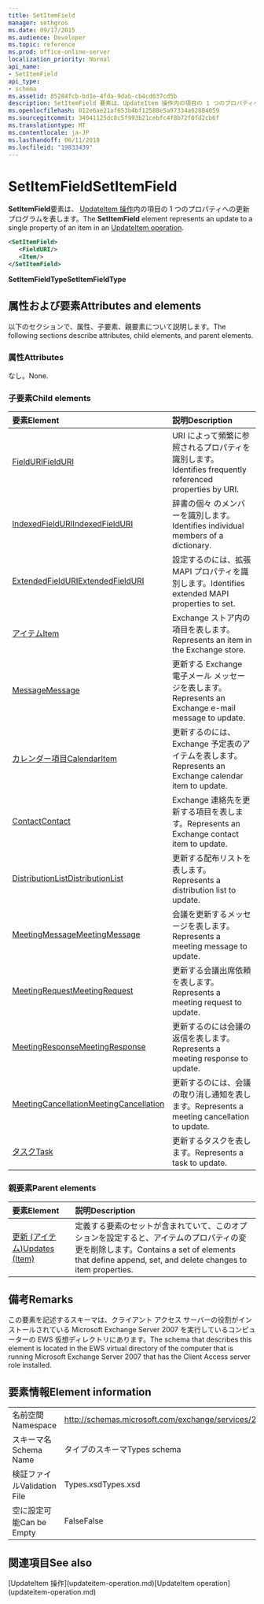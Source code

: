 ```yaml
---
title: SetItemField
manager: sethgros
ms.date: 09/17/2015
ms.audience: Developer
ms.topic: reference
ms.prod: office-online-server
localization_priority: Normal
api_name:
- SetItemField
api_type:
- schema
ms.assetid: 85284fcb-bd1e-4fda-9dab-cb4cd637cd5b
description: SetItemField 要素は、UpdateItem 操作内の項目の 1 つのプロパティへの更新プログラムを表します。
ms.openlocfilehash: 012e6ae21af653b4bf12588e5a97334a62884059
ms.sourcegitcommit: 34041125dc8c5f993b21cebfc4f8b72f0fd2cb6f
ms.translationtype: MT
ms.contentlocale: ja-JP
ms.lasthandoff: 06/11/2018
ms.locfileid: "19833439"
---
```

# <a name="setitemfield"></a><span data-ttu-id="09253-103">SetItemField</span><span class="sxs-lookup"><span data-stu-id="09253-103">SetItemField</span></span>

<span data-ttu-id="09253-104">**SetItemField**要素は、 [UpdateItem 操作](updateitem-operation.md)内の項目の 1 つのプロパティへの更新プログラムを表します。</span><span class="sxs-lookup"><span data-stu-id="09253-104">The **SetItemField** element represents an update to a single property of an item in an [UpdateItem operation](updateitem-operation.md).</span></span>
  
```xml
<SetItemField>
   <FieldURI/>
   <Item/>
</SetItemField>
```

 <span data-ttu-id="09253-105">**SetItemFieldType**</span><span class="sxs-lookup"><span data-stu-id="09253-105">**SetItemFieldType**</span></span>
## <a name="attributes-and-elements"></a><span data-ttu-id="09253-106">属性および要素</span><span class="sxs-lookup"><span data-stu-id="09253-106">Attributes and elements</span></span>

<span data-ttu-id="09253-107">以下のセクションで、属性、子要素、親要素について説明します。</span><span class="sxs-lookup"><span data-stu-id="09253-107">The following sections describe attributes, child elements, and parent elements.</span></span>
  
### <a name="attributes"></a><span data-ttu-id="09253-108">属性</span><span class="sxs-lookup"><span data-stu-id="09253-108">Attributes</span></span>

<span data-ttu-id="09253-109">なし。</span><span class="sxs-lookup"><span data-stu-id="09253-109">None.</span></span>
  
### <a name="child-elements"></a><span data-ttu-id="09253-110">子要素</span><span class="sxs-lookup"><span data-stu-id="09253-110">Child elements</span></span>

|<span data-ttu-id="09253-111">**要素**</span><span class="sxs-lookup"><span data-stu-id="09253-111">**Element**</span></span>|<span data-ttu-id="09253-112">**説明**</span><span class="sxs-lookup"><span data-stu-id="09253-112">**Description**</span></span>|
|:-----|:-----|
|[<span data-ttu-id="09253-113">FieldURI</span><span class="sxs-lookup"><span data-stu-id="09253-113">FieldURI</span></span>](fielduri.md) <br/> |<span data-ttu-id="09253-114">URI によって頻繁に参照されるプロパティを識別します。</span><span class="sxs-lookup"><span data-stu-id="09253-114">Identifies frequently referenced properties by URI.</span></span>  <br/> |
|[<span data-ttu-id="09253-115">IndexedFieldURI</span><span class="sxs-lookup"><span data-stu-id="09253-115">IndexedFieldURI</span></span>](indexedfielduri.md) <br/> |<span data-ttu-id="09253-116">辞書の個々 のメンバーを識別します。</span><span class="sxs-lookup"><span data-stu-id="09253-116">Identifies individual members of a dictionary.</span></span>  <br/> |
|[<span data-ttu-id="09253-117">ExtendedFieldURI</span><span class="sxs-lookup"><span data-stu-id="09253-117">ExtendedFieldURI</span></span>](extendedfielduri.md) <br/> |<span data-ttu-id="09253-118">設定するのには、拡張 MAPI プロパティを識別します。</span><span class="sxs-lookup"><span data-stu-id="09253-118">Identifies extended MAPI properties to set.</span></span>  <br/> |
|[<span data-ttu-id="09253-119">アイテム</span><span class="sxs-lookup"><span data-stu-id="09253-119">Item</span></span>](item.md) <br/> |<span data-ttu-id="09253-120">Exchange ストア内の項目を表します。</span><span class="sxs-lookup"><span data-stu-id="09253-120">Represents an item in the Exchange store.</span></span>  <br/> |
|[<span data-ttu-id="09253-121">Message</span><span class="sxs-lookup"><span data-stu-id="09253-121">Message</span></span>](message-ex15websvcsotherref.md) <br/> |<span data-ttu-id="09253-122">更新する Exchange 電子メール メッセージを表します。</span><span class="sxs-lookup"><span data-stu-id="09253-122">Represents an Exchange e-mail message to update.</span></span>  <br/> |
|[<span data-ttu-id="09253-123">カレンダー項目</span><span class="sxs-lookup"><span data-stu-id="09253-123">CalendarItem</span></span>](calendaritem.md) <br/> |<span data-ttu-id="09253-124">更新するのには、Exchange 予定表のアイテムを表します。</span><span class="sxs-lookup"><span data-stu-id="09253-124">Represents an Exchange calendar item to update.</span></span>  <br/> |
|[<span data-ttu-id="09253-125">Contact</span><span class="sxs-lookup"><span data-stu-id="09253-125">Contact</span></span>](contact.md) <br/> |<span data-ttu-id="09253-126">Exchange 連絡先を更新する項目を表します。</span><span class="sxs-lookup"><span data-stu-id="09253-126">Represents an Exchange contact item to update.</span></span>  <br/> |
|[<span data-ttu-id="09253-127">DistributionList</span><span class="sxs-lookup"><span data-stu-id="09253-127">DistributionList</span></span>](distributionlist.md) <br/> |<span data-ttu-id="09253-128">更新する配布リストを表します。</span><span class="sxs-lookup"><span data-stu-id="09253-128">Represents a distribution list to update.</span></span>  <br/> |
|[<span data-ttu-id="09253-129">MeetingMessage</span><span class="sxs-lookup"><span data-stu-id="09253-129">MeetingMessage</span></span>](meetingmessage.md) <br/> |<span data-ttu-id="09253-130">会議を更新するメッセージを表します。</span><span class="sxs-lookup"><span data-stu-id="09253-130">Represents a meeting message to update.</span></span>  <br/> |
|[<span data-ttu-id="09253-131">MeetingRequest</span><span class="sxs-lookup"><span data-stu-id="09253-131">MeetingRequest</span></span>](meetingrequest.md) <br/> |<span data-ttu-id="09253-132">更新する会議出席依頼を表します。</span><span class="sxs-lookup"><span data-stu-id="09253-132">Represents a meeting request to update.</span></span>  <br/> |
|[<span data-ttu-id="09253-133">MeetingResponse</span><span class="sxs-lookup"><span data-stu-id="09253-133">MeetingResponse</span></span>](meetingresponse.md) <br/> |<span data-ttu-id="09253-134">更新するのには会議の返信を表します。</span><span class="sxs-lookup"><span data-stu-id="09253-134">Represents a meeting response to update.</span></span>  <br/> |
|[<span data-ttu-id="09253-135">MeetingCancellation</span><span class="sxs-lookup"><span data-stu-id="09253-135">MeetingCancellation</span></span>](meetingcancellation.md) <br/> |<span data-ttu-id="09253-136">更新するのには、会議の取り消し通知を表します。</span><span class="sxs-lookup"><span data-stu-id="09253-136">Represents a meeting cancellation to update.</span></span>  <br/> |
|[<span data-ttu-id="09253-137">タスク</span><span class="sxs-lookup"><span data-stu-id="09253-137">Task</span></span>](task.md) <br/> |<span data-ttu-id="09253-138">更新するタスクを表します。</span><span class="sxs-lookup"><span data-stu-id="09253-138">Represents a task to update.</span></span>  <br/> |
   
### <a name="parent-elements"></a><span data-ttu-id="09253-139">親要素</span><span class="sxs-lookup"><span data-stu-id="09253-139">Parent elements</span></span>

|<span data-ttu-id="09253-140">**要素**</span><span class="sxs-lookup"><span data-stu-id="09253-140">**Element**</span></span>|<span data-ttu-id="09253-141">**説明**</span><span class="sxs-lookup"><span data-stu-id="09253-141">**Description**</span></span>|
|:-----|:-----|
|[<span data-ttu-id="09253-142">更新 (アイテム)</span><span class="sxs-lookup"><span data-stu-id="09253-142">Updates (Item)</span></span>](updates-item.md) <br/> |<span data-ttu-id="09253-143">定義する要素のセットが含まれていて、このオプションを設定すると、アイテムのプロパティの変更を削除します。</span><span class="sxs-lookup"><span data-stu-id="09253-143">Contains a set of elements that define append, set, and delete changes to item properties.</span></span>  <br/> |
   
## <a name="remarks"></a><span data-ttu-id="09253-144">備考</span><span class="sxs-lookup"><span data-stu-id="09253-144">Remarks</span></span>

<span data-ttu-id="09253-145">この要素を記述するスキーマは、クライアント アクセス サーバーの役割がインストールされている Microsoft Exchange Server 2007 を実行しているコンピューターの EWS 仮想ディレクトリにあります。</span><span class="sxs-lookup"><span data-stu-id="09253-145">The schema that describes this element is located in the EWS virtual directory of the computer that is running Microsoft Exchange Server 2007 that has the Client Access server role installed.</span></span>
  
## <a name="element-information"></a><span data-ttu-id="09253-146">要素情報</span><span class="sxs-lookup"><span data-stu-id="09253-146">Element information</span></span>

|||
|:-----|:-----|
|<span data-ttu-id="09253-147">名前空間</span><span class="sxs-lookup"><span data-stu-id="09253-147">Namespace</span></span>  <br/> |http://schemas.microsoft.com/exchange/services/2006/types  <br/> |
|<span data-ttu-id="09253-148">スキーマ名</span><span class="sxs-lookup"><span data-stu-id="09253-148">Schema Name</span></span>  <br/> |<span data-ttu-id="09253-149">タイプのスキーマ</span><span class="sxs-lookup"><span data-stu-id="09253-149">Types schema</span></span>  <br/> |
|<span data-ttu-id="09253-150">検証ファイル</span><span class="sxs-lookup"><span data-stu-id="09253-150">Validation File</span></span>  <br/> |<span data-ttu-id="09253-151">Types.xsd</span><span class="sxs-lookup"><span data-stu-id="09253-151">Types.xsd</span></span>  <br/> |
|<span data-ttu-id="09253-152">空に設定可能</span><span class="sxs-lookup"><span data-stu-id="09253-152">Can be Empty</span></span>  <br/> |<span data-ttu-id="09253-153">False</span><span class="sxs-lookup"><span data-stu-id="09253-153">False</span></span>  <br/> |
   
## <a name="see-also"></a><span data-ttu-id="09253-154">関連項目</span><span class="sxs-lookup"><span data-stu-id="09253-154">See also</span></span>



<span data-ttu-id="09253-155">
  [UpdateItem 操作](updateitem-operation.md)</span><span class="sxs-lookup"><span data-stu-id="09253-155">[UpdateItem operation](updateitem-operation.md)</span></span>

